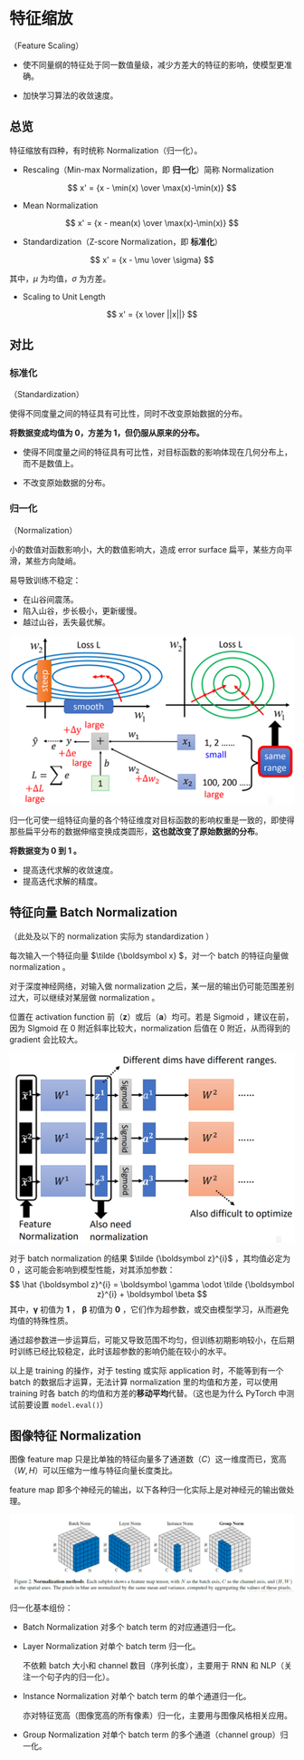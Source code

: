 # 特征缩放

（Feature Scaling）

- 使不同量纲的特征处于同一数值量级，减少方差大的特征的影响，使模型更准确。

- 加快学习算法的收敛速度。

## 总览

特征缩放有四种，有时统称 Normalization（归一化）。

- Rescaling（Min-max Normalization，即 **归一化**）简称 Normalization

$$
x' = {x - \min(x) \over \max(x)-\min(x)}
$$

- Mean Normalization

$$
x' = {x - mean(x) \over \max(x)-\min(x)}
$$

- Standardization（Z-score Normalization，即 **标准化**）

$$
x' = {x - \mu \over \sigma}
$$

其中，$\mu$ 为均值，$\sigma$ 为方差。

- Scaling to Unit Length

$$
x' = {x \over ||x||}
$$

## 对比

### 标准化

（Standardization）

使得不同度量之间的特征具有可比性，同时不改变原始数据的分布。

**将数据变成均值为 0，方差为 1，但仍服从原来的分布。**

- 使得不同度量之间的特征具有可比性，对目标函数的影响体现在几何分布上，而不是数值上。

- 不改变原始数据的分布。

### 归一化

（Normalization）

小的数值对函数影响小，大的数值影响大，造成 error surface 扁平，某些方向平滑，某些方向陡峭。

易导致训练不稳定：

- 在山谷间震荡。
- 陷入山谷，步长极小，更新缓慢。
- 越过山谷，丢失最优解。

![image-20220916133412507](images/特征缩放/image-20220916133412507.png)

归一化可使一组特征向量的各个特征维度对目标函数的影响权重是一致的，即使得那些扁平分布的数据伸缩变换成类圆形，**这也就改变了原始数据的分布**。

**将数据变为 0 到 1 。**

- 提高迭代求解的收敛速度。
- 提高迭代求解的精度。

## 特征向量 Batch Normalization

（此处及以下的 normalization 实际为 standardization ）

每次输入一个特征向量 $\tilde {\boldsymbol x} $，对一个 batch 的特征向量做 normalization 。

对于深度神经网络，对输入做 normalization 之后，某一层的输出仍可能范围差别过大，可以继续对某层做 normalization 。

位置在 activation function 前（$\boldsymbol z$）或后（$\boldsymbol a$）均可。若是 Sigmoid ，建议在前，因为 SIgmoid 在 $0$ 附近斜率比较大，normalization 后值在 $0$ 附近，从而得到的 gradient 会比较大。

![image-20220916140458232](images/特征缩放/image-20220916140458232.png)

对于 batch normalization 的结果 $\tilde {\boldsymbol z}^{i}$ ，其均值必定为 $0$ ，这可能会影响到模型性能，对其添加参数：
$$
\hat {\boldsymbol z}^{i} = \boldsymbol \gamma \odot \tilde {\boldsymbol z}^{i} + \boldsymbol \beta
$$
其中，$\boldsymbol \gamma$ 初值为 $\boldsymbol 1$ ， $\boldsymbol \beta$ 初值为 $\boldsymbol 0$ ，它们作为超参数，或交由模型学习，从而避免均值的特殊性质。

通过超参数进一步运算后，可能又导致范围不均匀，但训练初期影响较小，在后期时训练已经比较稳定，此时该超参数的影响仍能在较小的水平。

以上是 training 的操作，对于 testing 或实际 application 时，不能等到有一个 batch 的数据后才运算，无法计算 normalization 里的均值和方差，可以使用 training 时各 batch 的均值和方差的**移动平均**代替。（这也是为什么 PyTorch 中测试前要设置 `model.eval()`）


## 图像特征 Normalization

图像 feature map 只是比单独的特征向量多了通道数（$C$）这一维度而已，宽高（$W,H$）可以压缩为一维与特征向量长度类比。

feature map 即多个神经元的输出，以下各种归一化实际上是对神经元的输出做处理。

![image-20230318141532955](images/特征缩放/image-20230318141532955.png)

归一化基本组份：

- Batch Normalization 对多个 batch term 的对应通道归一化。

- Layer Normalization 对单个 batch term 归一化。

	不依赖 batch 大小和 channel 数目（序列长度），主要用于 RNN 和 NLP（关注一个句子内的归一化）。

- Instance Normalization 对单个 batch term 的单个通道归一化。

	亦对特征宽高（图像宽高的所有像素）归一化，主要用与图像风格相关应用。

- Group Normalization 对单个 batch term 的多个通道（channel group）归一化。